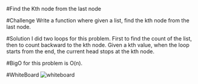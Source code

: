 #Find the Kth node from the last node

#Challenge
Write a function where given a list, find the kth node from the last node.


#Solution
I did two loops for this problem. First to find the count of the list, then to count backward to the kth node. Given a kth value, when the loop starts from the end, the current head stops at the kth node. 

#BigO for this problem is O(n).


#WhiteBoard
![whiteboard](/Assets/whiteboard.JPG)